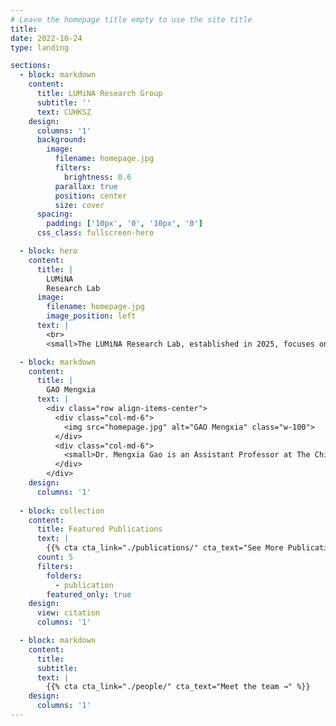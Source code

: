 ```yaml
---
# Leave the homepage title empty to use the site title
title:
date: 2022-10-24
type: landing

sections:
  - block: markdown
    content:
      title: LUMiNA Research Group
      subtitle: ''
      text: CUHKSZ
    design:
      columns: '1'
      background:
        image: 
          filename: homepage.jpg
          filters:
            brightness: 0.6
          parallax: true
          position: center
          size: cover
      spacing:
        padding: ['10px', '0', '10px', '0']
      css_class: fullscreen-hero

  - block: hero
    content:
      title: |
        LUMiNA
        Research Lab
      image:
        filename: homepage.jpg
        image_position: left
      text: |
        <br>
        <small>The LUMiNA Research Lab, established in 2025, focuses on advancing the understanding of mental disorders through the integration of machine learning, neuroimaging, and computational modeling. Our goal is to uncover the neural and behavioral mechanisms underlying psychopathology and to promote data-driven approaches in mental health research.</small>

  - block: markdown
    content:
      title: |
        GAO Mengxia
      text: |
        <div class="row align-items-center">
          <div class="col-md-6">
            <img src="homepage.jpg" alt="GAO Mengxia" class="w-100">
          </div>
          <div class="col-md-6">
            <small>Dr. Mengxia Gao is an Assistant Professor at The Chinese University of Hong Kong, Shenzhen, with a joint appointment in the Division of Computational Social Science and Applied Psychology. Before joining CUHK Shenzhen, she worked as a Senior Research Fellow at Monash University.</small>
          </div>
        </div>
    design:
      columns: '1'
    
  - block: collection
    content:
      title: Featured Publications
      text: |
        {{% cta cta_link="./publications/" cta_text="See More Publications →" %}}
      count: 5
      filters:
        folders:
          - publication
        featured_only: true
    design:
      view: citation
      columns: '1'

  - block: markdown
    content:
      title:
      subtitle:
      text: |
        {{% cta cta_link="./people/" cta_text="Meet the team →" %}}
    design:
      columns: '1'
---
```

